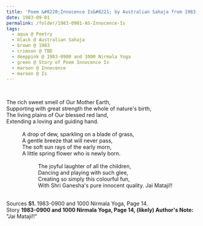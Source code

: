 ```yaml
---
title: 'Poem &#8220;Innocence Is&#8221; by Australian Sahaja from 1983-0900 and 1000 Nirmala Yoga, Page 14'
date: 1983-09-01
permalink: /folder/1983-0901-AS-Innocence-Is
tags:
  - aqua @ Poetry
  - black @ Australian Sahaja
  - brown @ 1983
  - crimson @ TBD
  - deeppink @ 1983-0900 and 1000 Nirmala Yoga
  - green @ Story of Poem Innocence Is
  - maroon @ Innocence
  - maroon @ Is  
---
```


<br>

<p>
The rich sweet smell of Our Mother Earth,<br>
Supporting with great strength the whole of nature's birth,<br>
The living plains of Our blessed red land,<br>
Extending a loving and guiding hand.<br>
<br>
&emsp;&emsp;&emsp;A drop of dew, sparkling on a blade of grass,<br>
&emsp;&emsp;&emsp;A gentle breeze that will never pass,<br>
&emsp;&emsp;&emsp;The soft sun rays of the early morn,<br>
&emsp;&emsp;&emsp;A little spring flower who is newly born.<br>
<br>
&emsp;&emsp;&emsp;&emsp;&emsp;&emsp;The joyful laughter of all the children,<br>
&emsp;&emsp;&emsp;&emsp;&emsp;&emsp;Dancing and playing with such glee,<br>
&emsp;&emsp;&emsp;&emsp;&emsp;&emsp;Creating so simply this colourful fun,<br>
&emsp;&emsp;&emsp;&emsp;&emsp;&emsp;With Shri Ganesha's pure innocent quality. Jai Mataji!!<br>
</p>

<br>

<wave-list>
<list-title color="DarkSeaGreen" width="55">Sources</list-title>
  <list-item color="BlanchedAlmond"  width="280"><b>S1. </b>1983-0900 and 1000 Nirmala Yoga, Page 14.</list-item>
</wave-list>

<br>

<wave-list>
<list-title color="DarkSeaGreen" width="40">Story</list-title>
  <list-item color="BlanchedAlmond"  width="280"><b>1983-0900 and 1000 Nirmala Yoga, Page 14, (likely) Author's Note:</b> "Jai Mataji!!"</list-item>
</wave-list>